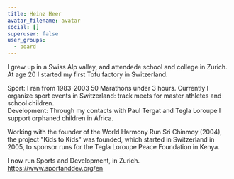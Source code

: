 ```yaml
---
title: Heinz Heer
avatar_filename: avatar
social: []
superuser: false
user_groups:
  - board
---
```

I grew up in a Swiss Alp valley, and attendede school and college in Zurich. At age 20 I started my first Tofu factory in Switzerland. 

Sport: I ran from 1983-2003 50 Marathons under 3 hours. Currently I organize sport events in Switzerland: track meets for master athletes and school children.\
Development: Through my contacts with Paul Tergat and Tegla Loroupe I support orphaned children in Africa.

Working with the founder of the World Harmony Run Sri Chinmoy (2004),  the project "Kids to Kids" was founded, which started in Switzerland in 2005, to  sponsor runs for the Tegla Loroupe Peace Foundation in Kenya.

I now run Sports and Development, in Zurich.  https://www.sportanddev.org/en